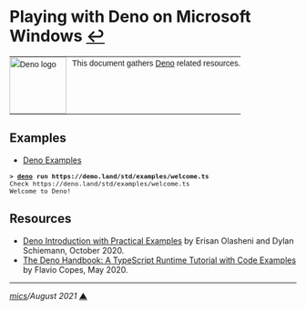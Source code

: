 # <span id="top">Playing with Deno on Microsoft Windows</span> <span style="size:25%;"><a href="README.md">↩</a></span>

<table style="font-family:Helvetica,Arial;font-size:14px;line-height:1.6;">
  <tr>
  <td style="border:0;padding:0 10px 0 0;min-width:100px;"><a href="https://deno.land/" rel="external"><img style="border:0;" src="https://deno.land/logo.svg" width="100" alt="Deno logo"/></a></td>
  <td style="border:0;padding:0;vertical-align:text-top;">This document gathers <a href="https://deno.land/" rel="external">Deno</a> related resources.
  </td>
  </tr>
</table>

## <span id="examples">Examples</span>

- [Deno Examples](https://deno.land/std@0.104.0/examples)

<pre style="font-size:80%;">
<b>&gt; <a href="https://deno.land/manual/getting_started/command_line_interface">deno</a> run https://demo.land/std/examples/welcome.ts</b>
Check https://deno.land/std/examples/welcome.ts
Welcome to Deno!
</pre>

## <span id="resources">Resources</span>

- [Deno Introduction with Practical Examples](https://www.infoq.com/articles/deno-introduction-practical-examples/) by Erisan Olasheni and Dylan Schiemann, October 2020.
- [The Deno Handbook: A TypeScript Runtime Tutorial with Code Examples](https://www.freecodecamp.org/news/the-deno-handbook/) by Flavio Copes, May 2020.

***

*[mics](https://lampwww.epfl.ch/~michelou/)/August 2021* [**&#9650;**](#top)
<span id="bottom">&nbsp;</span>

<!-- link refs -->

